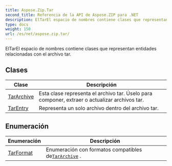 ```yaml
---
title: Aspose.Zip.Tar
second_title: Referencia de la API de Aspose.ZIP para .NET
description: ElTarEl espacio de nombres contiene clases que representan entidades relacionadas con el archivo tar.
type: docs
weight: 150
url: /es/net/aspose.zip.tar/
---
```

ElTarEl espacio de nombres contiene clases que representan entidades relacionadas con el archivo tar.

## Clases

| Clase | Descripción |
| --- | --- |
| [TarArchive](./tararchive/) | Esta clase representa el archivo tar. Úselo para componer, extraer o actualizar archivos tar. |
| [TarEntry](./tarentry/) | Representa un solo archivo dentro del archivo tar. |
## Enumeración

| Enumeración | Descripción |
| --- | --- |
| [TarFormat](./tarformat/) | Enumeración con formatos compatibles de[`TarArchive`](../aspose.zip.tar/tararchive/) . |


